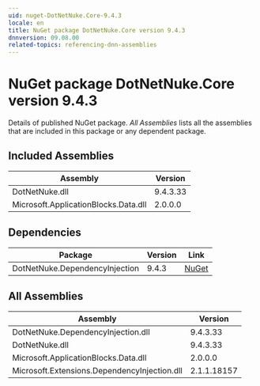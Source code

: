 ```yaml
---
uid: nuget-DotNetNuke.Core-9.4.3
locale: en
title: NuGet package DotNetNuke.Core version 9.4.3
dnnversion: 09.08.00
related-topics: referencing-dnn-assemblies
---
```


# NuGet package DotNetNuke.Core version 9.4.3
Details of published NuGet package.
*All Assemblies* lists all the assemblies that are included in this package or any dependent package.

## Included Assemblies

|Assembly|Version|
|---|---|
|DotNetNuke.dll|9.4.3.33|
|Microsoft.ApplicationBlocks.Data.dll|2.0.0.0|

## Dependencies

|Package|Version|Link|
|---|---|---|
|DotNetNuke.DependencyInjection|9.4.3|[NuGet](https://www.nuget.org/packages/DotNetNuke.DependencyInjection/9.4.3)|

## All Assemblies

|Assembly|Version|
|---|---|
|DotNetNuke.DependencyInjection.dll|9.4.3.33|
|DotNetNuke.dll|9.4.3.33|
|Microsoft.ApplicationBlocks.Data.dll|2.0.0.0|
|Microsoft.Extensions.DependencyInjection.dll|2.1.1.18157|

